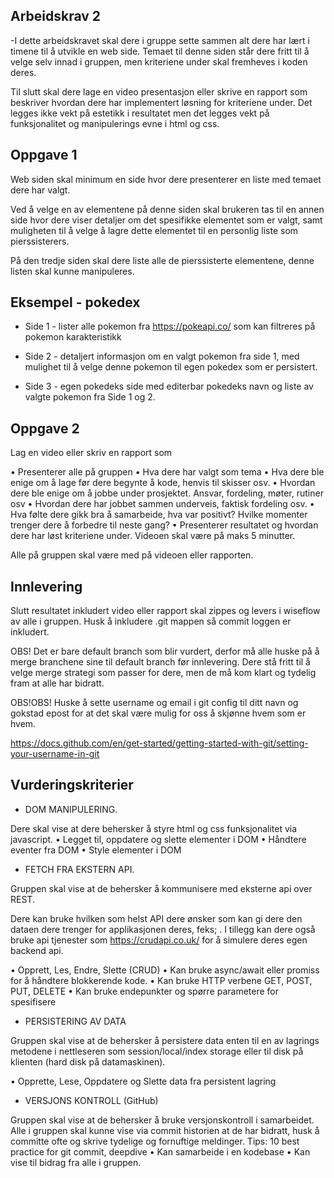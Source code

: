 ## Arbeidskrav 2

-I dette arbeidskravet skal dere i gruppe sette sammen alt dere har lært i timene til å utvikle en web
side. Temaet til denne siden står dere fritt til å velge selv innad i gruppen, men kriteriene under
skal fremheves i koden deres. 

Til slutt skal dere lage en video presentasjon eller skrive en rapport
som beskriver hvordan dere har implementert løsning for kriteriene under. Det legges ikke vekt på
estetikk i resultatet men det legges vekt på funksjonalitet og manipulerings evne i html og css.


## Oppgave 1

Web siden skal minimum en side hvor dere presenterer en liste med temaet dere har valgt. 

Ved å velge en av elementene på denne siden skal brukeren tas til en annen side hvor dere viser detaljer om det spesifikke elementet som er valgt, samt muligheten til å velge å lagre dette elementet til en personlig liste som pierssisterers. 

På den tredje siden skal dere liste alle de pierssisterte elementene, denne listen skal kunne manipuleres.


## Eksempel - pokedex

- Side 1 - lister alle pokemon fra https://pokeapi.co/ som kan filtreres på pokemon karakteristikk

- Side 2 - detaljert informasjon om en valgt pokemon fra side 1, med mulighet til å velge denne pokemon til egen pokedex som er persistert.

- Side 3 - egen pokedeks side med editerbar pokedeks navn og liste av valgte pokemon fra Side 1 og 2.


## Oppgave 2

Lag en video eller skriv en rapport som

• Presenterer alle på gruppen
• Hva dere har valgt som tema
• Hva dere ble enige om å lage før dere begynte å kode, henvis til skisser osv.
• Hvordan dere ble enige om å jobbe under prosjektet. Ansvar, fordeling, møter, rutiner osv
• Hvordan dere har jobbet sammen underveis, faktisk fordeling osv.
• Hva følte dere gikk bra å samarbeide, hva var positivt? Hvilke momenter trenger dere å forbedre
til neste gang?
• Presenterer resultatet og hvordan dere har løst kriteriene under.
Videoen skal være på maks 5 minutter.


Alle på gruppen skal være med på videoen eller rapporten.


## Innlevering

Slutt resultatet inkludert video eller rapport skal zippes og levers i wiseflow av alle i gruppen.
Husk å inkludere .git mappen så commit loggen er inkludert.

OBS! Det er bare default branch som blir vurdert, derfor må alle huske på å merge branchene sine
til default branch før innlevering. Dere stå fritt til å velge merge strategi som passer for dere, men
de må kom klart og tydelig fram at alle har bidratt.

OBS!OBS! Huske å sette username og email i git config til ditt navn og gokstad epost for at det
skal være mulig for oss å skjønne hvem som er hvem.

https://docs.github.com/en/get-started/getting-started-with-git/setting-your-username-in-git


## Vurderingskriterier

- DOM MANIPULERING.

Dere skal vise at dere behersker å styre html og css funksjonalitet
via javascript.
• Legget til, oppdatere og slette elementer i DOM
• Håndtere eventer fra DOM
• Style elementer i DOM


- FETCH FRA EKSTERN API.

Gruppen skal vise at de behersker å kommunisere med eksterne api over
REST.

Dere kan bruke hvilken som helst API dere ønsker som kan gi dere den
dataen dere trenger for applikasjonen deres, feks; . I tillegg kan dere også
bruke api tjenester som https://crudapi.co.uk/ for å simulere deres egen
backend api.

• Opprett, Les, Endre, Slette (CRUD)
• Kan bruke async/await eller promiss for å håndtere blokkerende kode.
• Kan bruke HTTP verbene GET, POST, PUT, DELETE
• Kan bruke endepunkter og spørre parametere for spesifisere

- PERSISTERING AV DATA

Gruppen skal vise at de behersker å persistere data enten til en av
lagrings metodene i nettleseren som session/local/index storage eller til
disk på klienten (hard disk på datamaskinen).

• Opprette, Lese, Oppdatere og Slette data fra persistent lagring

- VERSJONS KONTROLL (GitHub)


Gruppen skal vise at de behersker å bruke versjonskontroll i samarbeidet.
Alle i gruppen skal kunne vise via commit historien at de har bidratt, husk
å committe ofte og skrive tydelige og fornuftige meldinger.
Tips: 10 best practice for git commit, deepdive
• Kan samarbeide i en kodebase
• Kan vise til bidrag fra alle i gruppen.